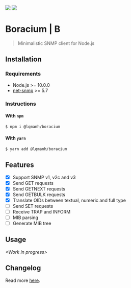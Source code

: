 [![](https://img.shields.io/github/license/lqmanh/boracium.svg?style=flat-square)](https://github.com/lqmanh/boracium)
[![](https://img.shields.io/npm/v/@lqmanh/boracium.svg?style=flat-square)](https://www.npmjs.com/package/@lqmanh/boracium)

# Boracium | B

> Minimalistic SNMP client for Node.js

## Installation

### Requirements

- Node.js >= 10.0.0
- [net-snmp](http://www.net-snmp.org) >= 5.7

### Instructions

#### With `npm`

```bash
$ npm i @lqmanh/boracium
```

#### With `yarn`

```bash
$ yarn add @lqmanh/boracium
```

## Features

- [x] Support SNMP v1, v2c and v3
- [x] Send GET requests
- [x] Send GETNEXT requests
- [x] Send GETBULK requests
- [x] Translate OIDs between textual, numeric and full type
- [ ] Send SET requests
- [ ] Receive TRAP and INFORM
- [ ] MIB parsing
- [ ] Generate MIB tree

## Usage

_\<Work in progress>_

## Changelog

Read more [here](https://github.com/lqmanh/boracium/blob/master/CHANGELOG.md).
